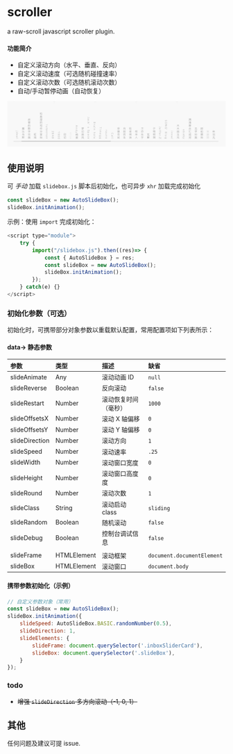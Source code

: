 # scroller
a raw-scroll javascript scroller plugin.

#### 功能简介

- 自定义滚动方向（水平、垂直、反向）
- 自定义滚动速度（可选随机碰撞速率）
- 自定义滚动次数（可选随机滚动次数）
- 自动/手动暂停动画（自动恢复）

![marker](https://raw.githubusercontent.com/2Broear/scroller/main/scroller.gif "scroller.gif")

## 使用说明
可 _手动_ 加载 `slidebox.js` 脚本后初始化，也可异步 `xhr` 加载完成初始化

```javascript
const slideBox = new AutoSlideBox();
slideBox.initAnimation();
```
示例：使用 `import` 完成初始化：
```javascript
<script type="module">
    try {
        import("/slidebox.js").then((res)=> {
            const { AutoSlideBox } = res;
            const slideBox = new AutoSlideBox();
            slideBox.initAnimation();
        }); 
    } catch(e) {}
</script>
```

### 初始化参数（可选）
初始化时，可携带部分对象参数以重载默认配置，常用配置项如下列表所示：

#### data-> 静态参数

| 参数 | 类型 | 描述 | 缺省 |
| :---- | :---- | :---- | :---- |
| slideAnimate | Any | 滚动动画 ID | `null` |
| slideReverse | Boolean | 反向滚动 | `false` |
| slideRestart | Number | 滚动恢复时间（毫秒） | `1000` |
| slideOffsetsX | Number | 滚动 X 轴偏移 | `0` |
| slideOffsetsY | Number | 滚动 Y 轴偏移 | `0` |
| slideDirection | Number | 滚动方向 | `1` |
| slideSpeed | Number | 滚动速率 | `.25` |
| slideWidth | Number | 滚动窗口宽度 | `0` |
| slideHeight | Number | 滚动窗口高度度 | `0` |
| slideRound | Number | 滚动次数 | `1` |
| slideClass | String | 滚动启动 class | `sliding` |
| slideRandom | Boolean | 随机滚动 | `false` |
| slideDebug | Boolean | 控制台调试信息 | `false` |
|  |  |  |  |
| slideFrame | HTMLElement | 滚动框架 | `document.documentElement` |
| slideBox | HTMLElement | 滚动窗口 | `document.body` |

#### 携带参数初始化（示例）

```javascript
// 自定义参数对象（常用）
const slideBox = new AutoSlideBox();
slideBox.initAnimation({
    slideSpeed: AutoSlideBox.BASIC.randomNumber(0.5),
    slideDirection: 1,
    slideElements: {
        slideFrame: document.querySelector('.inboxSliderCard'),
        slideBox: document.querySelector('.slideBox'),
    }
});
```

### todo

- ~~增强 `slideDirection` 多方向滚动（-1, 0, 1）~~

## 其他
任何问题及建议可提 issue.
